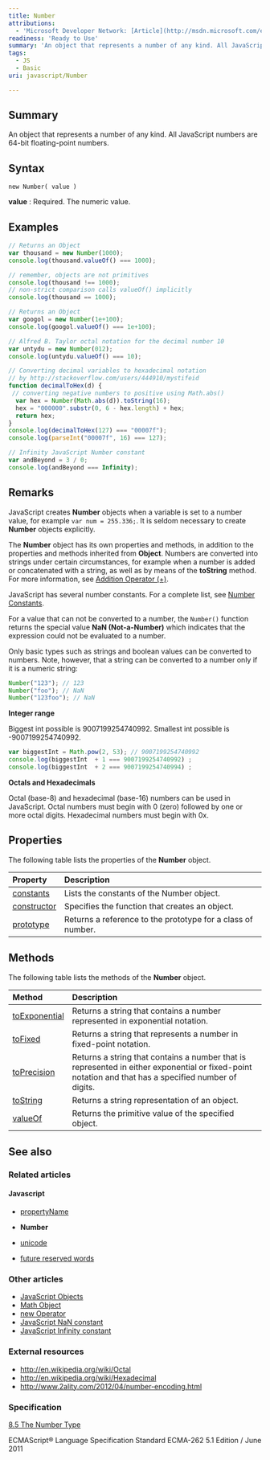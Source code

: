 ```yaml
---
title: Number
attributions:
  - 'Microsoft Developer Network: [Article](http://msdn.microsoft.com/en-us/library/ie/dwab3ed2(v=vs.94).aspx)'
readiness: 'Ready to Use'
summary: 'An object that represents a number of any kind. All JavaScript numbers are 64-bit floating-point numbers.'
tags:
  - JS
  - Basic
uri: javascript/Number

---
```

## Summary

An object that represents a number of any kind. All JavaScript numbers are 64-bit floating-point numbers.

## Syntax

    new Number( value )

**value**
:   Required. The numeric value.

## Examples

``` js
// Returns an Object
var thousand = new Number(1000);
console.log(thousand.valueOf() === 1000);

// remember, objects are not primitives
console.log(thousand !== 1000);
// non-strict comparison calls valueOf() implicitly
console.log(thousand == 1000);
```

``` js
// Returns an Object
var googol = new Number(1e+100);
console.log(googol.valueOf() === 1e+100);
```

``` js
// Alfred B. Taylor octal notation for the decimal number 10
var untydu = new Number(012);
console.log(untydu.valueOf() === 10);
```

``` js
// Converting decimal variables to hexadecimal notation
// by http://stackoverflow.com/users/444910/mystifeid
function decimalToHex(d) {
 // converting negative numbers to positive using Math.abs()
  var hex = Number(Math.abs(d)).toString(16);
  hex = "000000".substr(0, 6 - hex.length) + hex;
  return hex;
}
console.log(decimalToHex(127) === "00007f");
console.log(parseInt("00007f", 16) === 127);
```

``` js
// Infinity JavaScript Number constant
var andBeyond = 3 / 0;
console.log(andBeyond === Infinity);
```

## Remarks

JavaScript creates **Number** objects when a variable is set to a number value, for example `var num = 255.336;`. It is seldom necessary to create **Number** objects explicitly.

The **Number** object has its own properties and methods, in addition to the properties and methods inherited from **Object**. Numbers are converted into strings under certain circumstances, for example when a number is added or concatenated with a string, as well as by means of the **toString** method. For more information, see [Addition Operator (+)](/javascript/operators/addition).

JavaScript has several number constants. For a complete list, see [Number Constants](/javascript/Number/constants).

For a value that can not be converted to a number, the `Number()` function returns the special value **NaN (Not-a-Number)** which indicates that the expression could not be evaluated to a number.

Only basic types such as strings and boolean values can be converted to numbers. Note, however, that a string can be converted to a number only if it is a numeric string:

``` js
Number("123"); // 123
Number("foo"); // NaN
Number("123foo"); // NaN
```

**Integer range**

Biggest int possible is 9007199254740992.
 Smallest int possible is -9007199254740992.

``` js
var biggestInt = Math.pow(2, 53); // 9007199254740992
console.log(biggestInt  + 1 === 9007199254740992) ;
console.log(biggestInt  + 2 === 9007199254740994) ;
```

**Octals and Hexadecimals**

Octal (base-8) and hexadecimal (base-16) numbers can be used in JavaScript.
 Octal numbers must begin with 0 (zero) followed by one or more octal digits.
 Hexadecimal numbers must begin with 0x.

## Properties

The following table lists the properties of the **Number** object.

|Property|Description|
|:-------|:----------|
|[constants](/javascript/Number/constants)|Lists the constants of the Number object.|
|[constructor](/javascript/Number/constructor)|Specifies the function that creates an object.|
|[prototype](/javascript/Number/prototype)|Returns a reference to the prototype for a class of number.|

## Methods

The following table lists the methods of the **Number** object.

|Method|Description|
|:-----|:----------|
|[toExponential](/javascript/Number/toExponential)|Returns a string that contains a number represented in exponential notation.|
|[toFixed](/javascript/Number/toFixed)|Returns a string that represents a number in fixed-point notation.|
|[toPrecision](/javascript/Number/toPrecision)|Returns a string that contains a number that is represented in either exponential or fixed-point notation and that has a specified number of digits.|
|[toString](/javascript/Number/toString)|Returns a string representation of an object.|
|[valueOf](/javascript/Number/valueOf)|Returns the primitive value of the specified object.|

## See also

### Related articles

#### Javascript

-   [propertyName](/dom/TransitionEvent/propertyName)

-   **Number**

-   [unicode](/javascript/RegExp/unicode)

-   [future reserved words](/javascript/future_reserved_words)

### Other articles

-   [JavaScript Objects](/javascript/objects)
-   [Math Object](/javascript/Math)
-   [new Operator](/javascript/operators/new)
-   [JavaScript NaN constant](/javascript/NaN)
-   [JavaScript Infinity constant](/javascript/Infinity)

### External resources

-   <http://en.wikipedia.org/wiki/Octal>
-   <http://en.wikipedia.org/wiki/Hexadecimal>
-   <http://www.2ality.com/2012/04/number-encoding.html>

### Specification

[8.5 The Number Type](http://www.ecma-international.org/ecma-262/5.1/#sec-8.5)

ECMAScript® Language Specification Standard ECMA-262 5.1 Edition / June 2011

